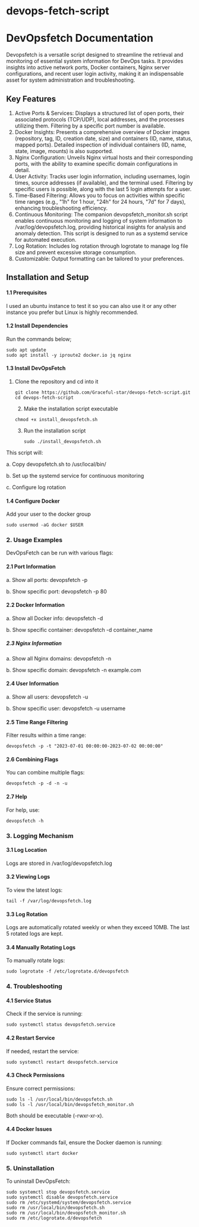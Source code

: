 # devops-fetch-script
# DevOpsfetch Documentation

  Devopsfetch is a versatile script designed to streamline the retrieval and monitoring of essential system information for DevOps tasks. It provides insights into active network ports, Docker containers, Nginx server configurations, and recent user login activity, making it an indispensable asset for system administration and troubleshooting.

## Key Features

1. Active Ports & Services: Displays a structured list of open ports, their associated protocols (TCP/UDP), local addresses, and the processes utilizing them. Filtering by a specific port number is available.
2. Docker Insights: Presents a comprehensive overview of Docker images (repository, tag, ID, creation date, size) and containers (ID, name, status, mapped ports). Detailed inspection of individual containers (ID, name, state, image, mounts) is also supported.
3. Nginx Configuration: Unveils Nginx virtual hosts and their corresponding ports, with the ability to examine specific domain configurations in detail.
4. User Activity: Tracks user login information, including usernames, login times, source addresses (if available), and the terminal used. Filtering by specific users is possible, along with the last 5 login attempts for a user.
5. Time-Based Filtering: Allows you to focus on activities within specific time ranges (e.g., "1h" for 1 hour, "24h" for 24 hours, "7d" for 7 days), enhancing troubleshooting efficiency.
6. Continuous Monitoring: The companion devopsfetch_monitor.sh script enables continuous monitoring and logging of system information to /var/log/devopsfetch.log, providing historical insights for analysis and anomaly detection. This script is designed to run as a systemd service for automated execution.
7. Log Rotation: Includes log rotation through logrotate to manage log file size and prevent excessive storage consumption.
8. Customizable: Output formatting can be tailored to your preferences.

## Installation and Setup

#### 1.1 Prerequisites

   I used an ubuntu instance to test it so you can also use it or any other instance you prefer but Linux is highly recommended.

#### 1.2 Install Dependencies
   Run the commands below;
   ```
   sudo apt update
   sudo apt install -y iproute2 docker.io jq nginx   
   ```

#### 1.3 Install DevOpsFetch

1. Clone the repository and cd into it

   
   ```
   git clone https://github.com/Graceful-star/devops-fetch-script.git
   cd devops-fetch-script
   ```
   
   2. Make the installation script executable
   
     `chmod +x install_devopsfetch.sh`
   
   3. Run the installation script
   
      `sudo ./install_devopsfetch.sh`

This script will:

a. Copy devopsfetch.sh to /usr/local/bin/

b. Set up the systemd service for continuous monitoring

c. Configure log rotation

#### 1.4 Configure Docker
  
  Add your user to the docker group
  
  `sudo usermod -aG docker $USER`

### 2. Usage Examples

DevOpsFetch can be run with various flags:

#### 2.1 Port Information

a. Show all ports: devopsfetch -p

b. Show specific port: devopsfetch -p 80

#### 2.2 Docker Information

a. Show all Docker info: devopsfetch -d

b. Show specific container: devopsfetch -d container_name

##### 2.3 Nginx Information

a. Show all Nginx domains: devopsfetch -n

b. Show specific domain: devopsfetch -n example.com

#### 2.4 User Information

a. Show all users: devopsfetch -u

b. Show specific user: devopsfetch -u username

#### 2.5 Time Range Filtering

Filter results within a time range:

`devopsfetch -p -t "2023-07-01 00:00:00-2023-07-02 00:00:00"`

#### 2.6 Combining Flags

You can combine multiple flags:

`devopsfetch -p -d -n -u`

#### 2.7 Help

For help, use:

`devopsfetch -h`

### 3. Logging Mechanism

#### 3.1 Log Location

Logs are stored in /var/log/devopsfetch.log

#### 3.2 Viewing Logs

To view the latest logs:

`tail -f /var/log/devopsfetch.log`

#### 3.3 Log Rotation

Logs are automatically rotated weekly or when they exceed 10MB. The last 5 rotated logs are kept.

#### 3.4 Manually Rotating Logs

To manually rotate logs:

`sudo logrotate -f /etc/logrotate.d/devopsfetch`

### 4. Troubleshooting

#### 4.1 Service Status

Check if the service is running:

`sudo systemctl status devopsfetch.service`

#### 4.2 Restart Service

If needed, restart the service:

`sudo systemctl restart devopsfetch.service`

#### 4.3 Check Permissions

Ensure correct permissions:

```
sudo ls -l /usr/local/bin/devopsfetch.sh
sudo ls -l /usr/local/bin/devopsfetch_monitor.sh
```

Both should be executable (-rwxr-xr-x).

#### 4.4 Docker Issues

If Docker commands fail, ensure the Docker daemon is running:

`sudo systemctl start docker`

### 5. Uninstallation

To uninstall DevOpsFetch:

```
sudo systemctl stop devopsfetch.service
sudo systemctl disable devopsfetch.service
sudo rm /etc/systemd/system/devopsfetch.service
sudo rm /usr/local/bin/devopsfetch.sh
sudo rm /usr/local/bin/devopsfetch_monitor.sh
sudo rm /etc/logrotate.d/devopsfetch  
```